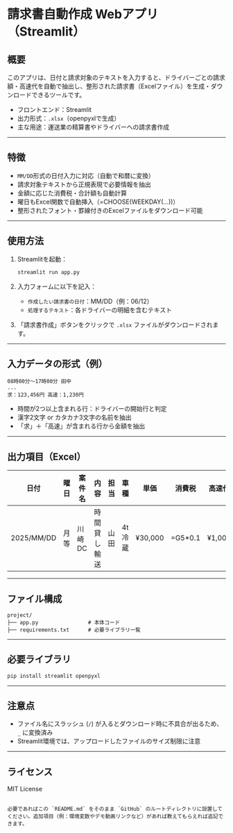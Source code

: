 # 請求書自動作成 Webアプリ（Streamlit）

## 概要

このアプリは、日付と請求対象のテキストを入力すると、ドライバーごとの請求額・高速代を自動で抽出し、整形された請求書（Excelファイル）を生成・ダウンロードできるツールです。

- フロントエンド：Streamlit
- 出力形式：`.xlsx`（openpyxlで生成）
- 主な用途：運送業の精算書やドライバーへの請求書作成

---

## 特徴

- `MM/DD`形式の日付入力に対応（自動で和暦に変換）
- 請求対象テキストから正規表現で必要情報を抽出
- 金額に応じた消費税・合計額も自動計算
- 曜日もExcel関数で自動挿入（=CHOOSE(WEEKDAY(...))）
- 整形されたフォント・罫線付きのExcelファイルをダウンロード可能

---

## 使用方法

1. Streamlitを起動：
   ```bash
   streamlit run app.py
   ```
2. 入力フォームに以下を記入：

   * `作成したい請求書の日付`：MM/DD（例：06/12）
   * `処理するテキスト`：各ドライバーの明細を含むテキスト

3. 「請求書作成」ボタンをクリックで `.xlsx` ファイルがダウンロードされます。

---

## 入力データの形式（例）

```text
08時00分～17時00分 田中
...
求：123,456円 高速：1,230円
```

* 時間が2つ以上含まれる行：ドライバーの開始行と判定
* 漢字2文字 or カタカナ3文字の名前を抽出
* 「求」＋「高速」が含まれる行から金額を抽出

---

## 出力項目（Excel）

| 日付         | 曜日 | 案件名  | 内容     | 担当 | 車種   | 単価      | 消費税      | 高速代    | 合計        |
| ---------- | -- | ---- | ------ | -- | ---- | ------- | -------- | ------ | --------- |
| 2025/MM/DD | 月等 | 川崎DC | 時間貸し輸送 | 山田 | 4t冷蔵 | ¥30,000 | =G5\*0.1 | ¥1,000 | =G5+H5+I5 |

---

## ファイル構成

```
project/
├── app.py                # 本体コード
├── requirements.txt      # 必要ライブラリ一覧
```

---

## 必要ライブラリ

```bash
pip install streamlit openpyxl
```

---

## 注意点

* ファイル名にスラッシュ (`/`) が入るとダウンロード時に不具合が出るため、`_` に変換済み
* Streamlit環境では、アップロードしたファイルのサイズ制限に注意

---

## ライセンス

MIT License

```

必要であればこの `README.md` をそのまま `GitHub` のルートディレクトリに設置してください。追加項目（例：環境変数やデモ動画リンクなど）があれば教えてもらえれば追記できます。
```

